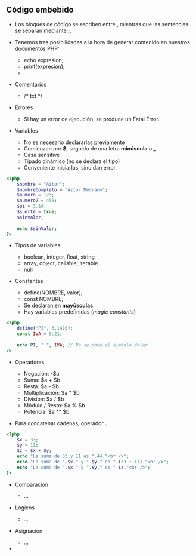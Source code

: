 ## Código embebido
* Los bloques de código se escriben entre **<?php** y **?>**, mientras que las sentencias se separan mediante **;**.

* Tenemos tres posibilidades a la hora de generar contenido en nuestros documentos PHP:
  * echo expresion;
  * print(expresion);
  * <?=expresion ?>

* Comentarios
  * /* txt */

* Errores
  * Si hay un error de ejecución, se produce un Fatal Error.

* Variables
  * No es necesario declararlas previamente
  * Comienzan por **$**, seguido de una letra **minúscula** o **_**
  * Case sensitive
  * Tipado dinámico (no se declara el tipo)
  * Conveniente iniciarlas, sino dan error.

```php
<?php
	$nombre = "Aitor";
	$nombreCompleto = "Aitor Medrano";
	$numero = 123;
	$numero2 = 456;
	$pi = 3.14;
	$suerte = true;
	$sinValor;
	
	echo $sinValor;
?>
```

* Tipos de variables
  * boolean, integer, float, string
  * array, object, callable, iterable
  * null

* Constantes
  * define(NOMBRE, valor);
  * const NOMBRE;
  * Se declaran en **mayúsculas**
  * Hay variables predefinidas (*magic constants*)

```php
<?php
	define("PI", 3.1416);
	const IVA = 0.21;
	
	echo PI, " ", IVA; // No se pone el símbolo dolar
?>
```

* Operadores
  * Negación: -$a
  * Suma: $a + $b
  * Resta: $a - $b
  * Multiplicación: $a * $b
  * División: $a / $b
  * Módulo / Resto: $a % $b
  * Potencia: $a ** $b

* Para concatenar cadenas, operador **.**

```php
<?php
	$x = 33;
	$y = 11;
	$z = $x + $y;
	echo "La suma de 33 y 11 es ".44."<br />";
	echo "La suma de ".$x." y ".$y." es ".(33 + 11)."<br />";
	echo "La suma de ".$x." y ".$y." es ".$z."<br />";
?>
```

* Comparación
  * ...

* Lógicos
  * ...

* Asignación
  * ...

* 